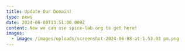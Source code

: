 ```yaml
---
title: Update Our Domain!
type: news
date: 2024-06-08T13:51:00.000Z
content: Now we can use spice-lab.org to get here!
images:
  - image: /images/uploads/screenshot-2024-06-08-at-1.53.03 pm.png
---
```

